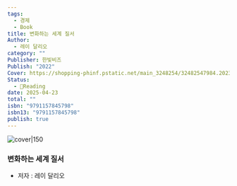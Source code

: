```yaml
---
tags:
  - 경제
  - Book
title: 변화하는 세계 질서
Author:
  - 레이 달리오
category: ""
Publisher: 한빛비즈
Publish: "2022"
Cover: https://shopping-phinf.pstatic.net/main_3248254/32482547984.20230404162115.jpg
Status:
  - 📖Reading
date: 2025-04-23
total: ""
isbn: "9791157845798"
isbn13: "9791157845798"
publish: true
---
```


![cover|150](https://shopping-phinf.pstatic.net/main_3248254/32482547984.20230404162115.jpg)
###  변화하는 세계 질서    
- 저자 : 레이 달리오